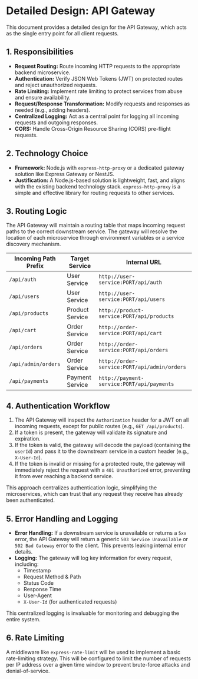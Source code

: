 # Detailed Design: API Gateway

This document provides a detailed design for the API Gateway, which acts as the single entry point for all client requests.

## 1. Responsibilities

-   **Request Routing:** Route incoming HTTP requests to the appropriate backend microservice.
-   **Authentication:** Verify JSON Web Tokens (JWT) on protected routes and reject unauthorized requests.
-   **Rate Limiting:** Implement rate limiting to protect services from abuse and ensure availability.
-   **Request/Response Transformation:** Modify requests and responses as needed (e.g., adding headers).
-   **Centralized Logging:** Act as a central point for logging all incoming requests and outgoing responses.
-   **CORS:** Handle Cross-Origin Resource Sharing (CORS) pre-flight requests.

## 2. Technology Choice

-   **Framework:** Node.js with `express-http-proxy` or a dedicated gateway solution like Express Gateway or NestJS.
-   **Justification:** A Node.js-based solution is lightweight, fast, and aligns with the existing backend technology stack. `express-http-proxy` is a simple and effective library for routing requests to other services.

## 3. Routing Logic

The API Gateway will maintain a routing table that maps incoming request paths to the correct downstream service. The gateway will resolve the location of each microservice through environment variables or a service discovery mechanism.

| Incoming Path Prefix | Target Service      | Internal URL                       |
| -------------------- | ------------------- | ---------------------------------- |
| `/api/auth`          | User Service        | `http://user-service:PORT/api/auth`      |
| `/api/users`         | User Service        | `http://user-service:PORT/api/users`     |
| `/api/products`      | Product Service     | `http://product-service:PORT/api/products` |
| `/api/cart`          | Order Service       | `http://order-service:PORT/api/cart`     |
| `/api/orders`        | Order Service       | `http://order-service:PORT/api/orders`   |
| `/api/admin/orders`  | Order Service       | `http://order-service:PORT/api/admin/orders` |
| `/api/payments`      | Payment Service     | `http://payment-service:PORT/api/payments` |

## 4. Authentication Workflow

1.  The API Gateway will inspect the `Authorization` header for a JWT on all incoming requests, except for public routes (e.g., `GET /api/products`).
2.  If a token is present, the gateway will validate its signature and expiration.
3.  If the token is valid, the gateway will decode the payload (containing the `userId`) and pass it to the downstream service in a custom header (e.g., `X-User-Id`).
4.  If the token is invalid or missing for a protected route, the gateway will immediately reject the request with a `401 Unauthorized` error, preventing it from ever reaching a backend service.

This approach centralizes authentication logic, simplifying the microservices, which can trust that any request they receive has already been authenticated.

## 5. Error Handling and Logging

-   **Error Handling:** If a downstream service is unavailable or returns a `5xx` error, the API Gateway will return a generic `503 Service Unavailable` or `502 Bad Gateway` error to the client. This prevents leaking internal error details.
-   **Logging:** The gateway will log key information for every request, including:
    -   Timestamp
    -   Request Method & Path
    -   Status Code
    -   Response Time
    -   User-Agent
    -   `X-User-Id` (for authenticated requests)

This centralized logging is invaluable for monitoring and debugging the entire system.

## 6. Rate Limiting

A middleware like `express-rate-limit` will be used to implement a basic rate-limiting strategy. This will be configured to limit the number of requests per IP address over a given time window to prevent brute-force attacks and denial-of-service.

